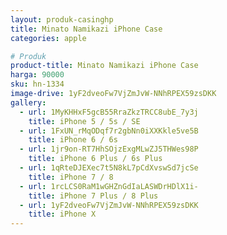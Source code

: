 ```yaml
---
layout: produk-casinghp
title: Minato Namikazi iPhone Case
categories: apple

# Produk
product-title: Minato Namikazi iPhone Case
harga: 90000
sku: hn-1334
image-drive: 1yF2dveoFw7VjZmJvW-NNhRPEX59zsDKK
gallery:
  - url: 1MyKHHxF5gcB55RraZkzTRCC8ubE_7y3j
    title: iPhone 5 / 5s / SE
  - url: 1FxUN_rMqODqf7r2gbNn0iXXKkle5ve5B
    title: iPhone 6 / 6s
  - url: 1jr9on-RT7HhSOjzExgMLwZJ5THWes98P
    title: iPhone 6 Plus / 6s Plus
  - url: 1qRteDJEXec7t5N8kL7pCdXvswSd7jcSe
    title: iPhone 7 / 8
  - url: 1rcLCS0RaM1wGHZnGdIaLASWDrHDlX1i-
    title: iPhone 7 Plus / 8 Plus
  - url: 1yF2dveoFw7VjZmJvW-NNhRPEX59zsDKK
    title: iPhone X
---
```

